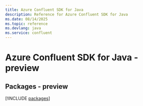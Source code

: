 ```yaml
---
title: Azure Confluent SDK for Java
description: Reference for Azure Confluent SDK for Java
ms.date: 08/14/2025
ms.topic: reference
ms.devlang: java
ms.service: confluent
---
```

# Azure Confluent SDK for Java - preview
## Packages - preview
[!INCLUDE [packages](confluent-index.md)]